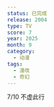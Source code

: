 ```yaml
---
status: 已完成
release: 2004
type: TV
score: 7
year: 2025
month: 9
category:
  - 动漫
tags:
  - 漫改
  - 奇幻
---
```

7/10 不虚此行
